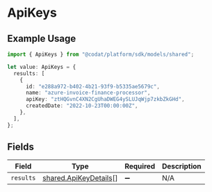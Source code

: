 # ApiKeys

## Example Usage

```typescript
import { ApiKeys } from "@codat/platform/sdk/models/shared";

let value: ApiKeys = {
  results: [
    {
      id: "e288a972-b402-4b21-93f9-b5335ae5679c",
      name: "azure-invoice-finance-processor",
      apiKey: "ztHQGvnC4XN2CgUhaDWEG4ySLUJqWjp7zkbZkGHd",
      createdDate: "2022-10-23T00:00:00Z",
    },
  ],
};
```

## Fields

| Field                                                                 | Type                                                                  | Required                                                              | Description                                                           |
| --------------------------------------------------------------------- | --------------------------------------------------------------------- | --------------------------------------------------------------------- | --------------------------------------------------------------------- |
| `results`                                                             | [shared.ApiKeyDetails](../../../sdk/models/shared/apikeydetails.md)[] | :heavy_minus_sign:                                                    | N/A                                                                   |